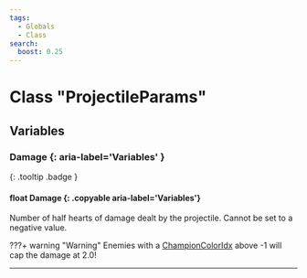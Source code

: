 ```yaml
---
tags:
  - Globals
  - Class
search:
  boost: 0.25
---
```

# Class "ProjectileParams"
## Variables
### Damage {: aria-label='Variables' }
[ ](#){: .tooltip .badge }
#### float Damage {: .copyable aria-label='Variables'}

Number of half hearts of damage dealt by the projectile. Cannot be set to a negative value.

???+ warning "Warning"
    Enemies with a [ChampionColorIdx](https://wofsauge.github.io/IsaacDocs/rep/enums/ChampionColor.html) above -1 will cap the damage at 2.0!
___
